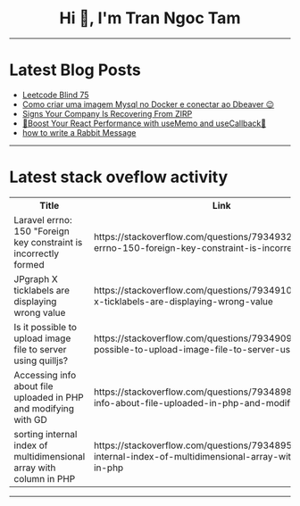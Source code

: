 <h1 align="center">Hi 👋, I'm Tran Ngoc Tam</h1>

---

# Latest Blog Posts 
<!-- BLOG-POST-LIST:START -->
- [Leetcode Blind 75](https://dev.to/jaiminbariya/leetcode-blind-75-49mp)
- [Como criar uma imagem Mysql no Docker e conectar ao Dbeaver 😉](https://dev.to/a_audrey/como-criar-uma-imagem-mysql-no-docker-e-conectar-ao-dbeaver-496h)
- [Signs Your Company Is Recovering From ZIRP](https://dev.to/jetthoughts/signs-your-company-is-recovering-from-zirp-2408)
- [🚀Boost Your React Performance with useMemo and useCallback🚀](https://dev.to/matin676/boost-your-react-performance-with-usememo-and-usecallback-25ge)
- [how to write a Rabbit Message](https://dev.to/said_olano/how-to-write-a-rabbit-message-35db)
<!-- BLOG-POST-LIST:END -->

---

# Latest stack oveflow activity
<table>
  <tr><th>Title</th><th>Link</th></tr>
  <!-- STACKOVERFLOW:START --><tr><td>Laravel errno: 150 &quot;Foreign key constraint is incorrectly formed</td><td>https://stackoverflow.com/questions/79349329/laravel-errno-150-foreign-key-constraint-is-incorrectly-formed</td></tr><tr><td>JPgraph X ticklabels are displaying wrong value</td><td>https://stackoverflow.com/questions/79349101/jpgraph-x-ticklabels-are-displaying-wrong-value</td></tr><tr><td>Is it possible to upload image file to server using quilljs?</td><td>https://stackoverflow.com/questions/79349098/is-it-possible-to-upload-image-file-to-server-using-quilljs</td></tr><tr><td>Accessing info about file uploaded in PHP and modifying with GD</td><td>https://stackoverflow.com/questions/79348986/accessing-info-about-file-uploaded-in-php-and-modifying-with-gd</td></tr><tr><td>sorting internal index of multidimensional array with column in PHP</td><td>https://stackoverflow.com/questions/79348951/sorting-internal-index-of-multidimensional-array-with-column-in-php</td></tr><!-- STACKOVERFLOW:END -->
</table>

---


